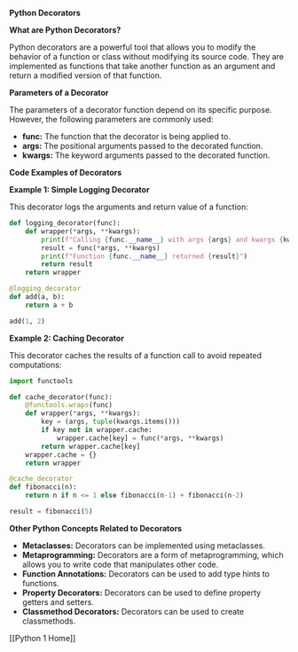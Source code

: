 **Python Decorators**

**What are Python Decorators?**

Python decorators are a powerful tool that allows you to modify the behavior of a function or class without modifying its source code. They are implemented as functions that take another function as an argument and return a modified version of that function.

**Parameters of a Decorator**

The parameters of a decorator function depend on its specific purpose. However, the following parameters are commonly used:

* **func:** The function that the decorator is being applied to.
* **args:** The positional arguments passed to the decorated function.
* **kwargs:** The keyword arguments passed to the decorated function.

**Code Examples of Decorators**

**Example 1: Simple Logging Decorator**

This decorator logs the arguments and return value of a function:

```python
def logging_decorator(func):
    def wrapper(*args, **kwargs):
        print(f"Calling {func.__name__} with args {args} and kwargs {kwargs}")
        result = func(*args, **kwargs)
        print(f"Function {func.__name__} returned {result}")
        return result
    return wrapper

@logging_decorator
def add(a, b):
    return a + b

add(1, 2)
```

**Example 2: Caching Decorator**

This decorator caches the results of a function call to avoid repeated computations:

```python
import functools

def cache_decorator(func):
    @functools.wraps(func)
    def wrapper(*args, **kwargs):
        key = (args, tuple(kwargs.items()))
        if key not in wrapper.cache:
            wrapper.cache[key] = func(*args, **kwargs)
        return wrapper.cache[key]
    wrapper.cache = {}
    return wrapper

@cache_decorator
def fibonacci(n):
    return n if n <= 1 else fibonacci(n-1) + fibonacci(n-2)

result = fibonacci(5)
```

**Other Python Concepts Related to Decorators**

* **Metaclasses:** Decorators can be implemented using metaclasses.
* **Metaprogramming:** Decorators are a form of metaprogramming, which allows you to write code that manipulates other code.
* **Function Annotations:** Decorators can be used to add type hints to functions.
* **Property Decorators:** Decorators can be used to define property getters and setters.
* **Classmethod Decorators:** Decorators can be used to create classmethods.

[[Python 1 Home]]